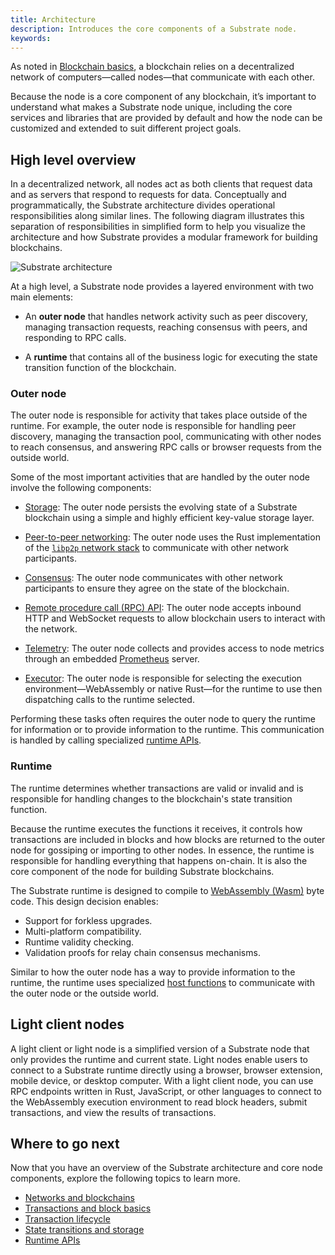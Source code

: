 ```yaml
---
title: Architecture
description: Introduces the core components of a Substrate node.
keywords:
---
```


As noted in [Blockchain basics](/main-docs/fundamentals/blockchain-basics), a blockchain relies on a decentralized network of computers—called nodes—that communicate with each other.

Because the node is a core component of any blockchain, it’s important to understand what makes a Substrate node unique, including the core services and libraries that are provided by default and how the node can be customized and extended to suit different project goals.

## High level overview

In a decentralized network, all nodes act as both clients that request data and as servers that respond to requests for data.
Conceptually and programmatically, the Substrate architecture divides operational responsibilities along similar lines.
The following diagram illustrates this separation of responsibilities in simplified form to help you visualize the architecture and how Substrate provides a modular framework for building blockchains.

![Substrate architecture](/media/images/docs/main-docs/sub-arch-1.png)

At a high level, a Substrate node provides a layered environment with two main elements:

* An **outer node** that handles network activity such as peer discovery, managing transaction requests, reaching consensus with peers, and responding to RPC calls.

* A **runtime** that contains all of the business logic for executing the state transition function of the blockchain.

### Outer node

The outer node is responsible for activity that takes place outside of the runtime.
For example, the outer node is responsible for handling peer discovery, managing the transaction pool, communicating with other nodes to reach consensus, and answering RPC calls or browser requests from the outside world.

Some of the most important activities that are handled by the outer node involve the following components:

* [Storage](/main-docs/fundamentals/storage/): The outer node persists the evolving state of a Substrate blockchain using a simple and highly efficient key-value storage layer.

* [Peer-to-peer networking](/main-docs/fundamentals/networking): The outer node uses the Rust implementation of the [`libp2p` network stack](https://libp2p.io/) to communicate with other network participants.

* [Consensus](/main-docs/fundamentals/consensus/): The outer node communicates with other network participants to ensure they agree on the state of the blockchain.

* [Remote procedure call (RPC) API](/main-docs/fundamentals/networking): The outer node accepts inbound HTTP and WebSocket requests to allow blockchain users to interact with the network.

* [Telemetry](): The outer node collects and provides access to node metrics through an embedded [Prometheus](https://prometheus.io/) server.

* [Executor](/reference/glossary/#executor): The outer node is responsible for selecting the execution environment—WebAssembly or native Rust—for the runtime to use then dispatching calls to the runtime selected.

Performing these tasks often requires the outer node to query the runtime for information or to provide information to the runtime.
This communication is handled by calling specialized [runtime APIs](/reference/runtime-apis.md).

### Runtime

The runtime determines whether transactions are valid or invalid and is responsible for handling changes to the blockchain's state transition function.

Because the runtime executes the functions it receives, it controls how transactions are included in blocks and how blocks are returned to the outer node for gossiping or importing to other nodes.
In essence, the runtime is responsible for handling everything that happens on-chain.
It is also the core component of the node for building Substrate blockchains.

The Substrate runtime is designed to compile to [WebAssembly (Wasm)](/reference/glossary#webassembly-wasm) byte code.
This design decision enables:

* Support for forkless upgrades.
* Multi-platform compatibility.
* Runtime validity checking.
* Validation proofs for relay chain consensus mechanisms.

Similar to how the outer node has a way to provide information to the runtime, the runtime uses specialized [host functions](https://paritytech.github.io/substrate/master/sp_io/index.html) to communicate with the outer node or the outside world.

## Light client nodes

A light client or light node is a simplified version of a Substrate node that only provides the runtime and current state.
Light nodes enable users to connect to a Substrate runtime directly using a browser, browser extension, mobile device, or desktop computer.
With a light client node, you can use RPC endpoints written in Rust, JavaScript, or other languages to connect to the WebAssembly execution environment to read block headers, submit transactions, and view the results of transactions.

## Where to go next

Now that you have an overview of the Substrate architecture and core node components, explore the following topics to learn more.

* [Networks and blockchains](/main-docs/fundamentals/node-and-network-types)
* [Transactions and block basics](/main-docs/fundamentals/transaction-types)
* [Transaction lifecycle](/main-docs/fundamentals/transaction-lifecycle/)
* [State transitions and storage](/main-docs/fundamentals/state-transitions-and-storage/)
* [Runtime APIs](/reference/runtime-apis/)
